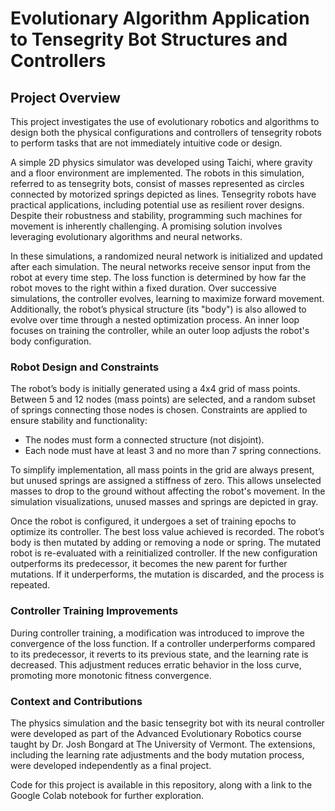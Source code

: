 # Evolutionary Algorithm Application to Tensegrity Bot Structures and Controllers

## Project Overview

This project investigates the use of evolutionary robotics and algorithms to design both the physical configurations and controllers of tensegrity robots to perform tasks that are not immediately intuitive code or design.

A simple 2D physics simulator was developed using Taichi, where gravity and a floor environment are implemented. The robots in this simulation, referred to as tensegrity bots, consist of masses represented as circles connected by motorized springs depicted as lines. Tensegrity robots have practical applications, including potential use as resilient rover designs. Despite their robustness and stability, programming such machines for movement is inherently challenging. A promising solution involves leveraging evolutionary algorithms and neural networks.

In these simulations, a randomized neural network is initialized and updated after each simulation. The neural networks receive sensor input from the robot at every time step. The loss function is determined by how far the robot moves to the right within a fixed duration. Over successive simulations, the controller evolves, learning to maximize forward movement. Additionally, the robot’s physical structure (its "body") is also allowed to evolve over time through a nested optimization process. An inner loop focuses on training the controller, while an outer loop adjusts the robot's body configuration.

### Robot Design and Constraints

The robot’s body is initially generated using a 4x4 grid of mass points. Between 5 and 12 nodes (mass points) are selected, and a random subset of springs connecting those nodes is chosen. Constraints are applied to ensure stability and functionality:

- The nodes must form a connected structure (not disjoint).
- Each node must have at least 3 and no more than 7 spring connections.

To simplify implementation, all mass points in the grid are always present, but unused springs are assigned a stiffness of zero. This allows unselected masses to drop to the ground without affecting the robot's movement. In the simulation visualizations, unused masses and springs are depicted in gray.

Once the robot is configured, it undergoes a set of training epochs to optimize its controller. The best loss value achieved is recorded. The robot’s body is then mutated by adding or removing a node or spring. The mutated robot is re-evaluated with a reinitialized controller. If the new configuration outperforms its predecessor, it becomes the new parent for further mutations. If it underperforms, the mutation is discarded, and the process is repeated.

### Controller Training Improvements

During controller training, a modification was introduced to improve the convergence of the loss function. If a controller underperforms compared to its predecessor, it reverts to its previous state, and the learning rate is decreased. This adjustment reduces erratic behavior in the loss curve, promoting more monotonic fitness convergence.

### Context and Contributions

The physics simulation and the basic tensegrity bot with its neural controller were developed as part of the Advanced Evolutionary Robotics course taught by Dr. Josh Bongard at The University of Vermont. The extensions, including the learning rate adjustments and the body mutation process, were developed independently as a final project.

Code for this project is available in this repository, along with a link to the Google Colab notebook for further exploration.
